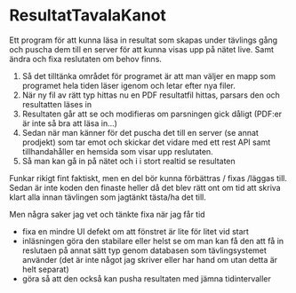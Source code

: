 # ResultatTavalaKanot
Ett program för att kunna läsa in resultat som skapas under tävlings gång och puscha dem till en server för att kunna visas upp på nätet live. Samt ändra och fixa reslutaten om behov finns.

1. Så det tilltänka området för programet är att man väljer en mapp som programet hela tiden läser igenom och letar efter nya filer. 
2. När ny fil av rätt typ hittas nu en PDF resultatfil hittas, parsars den och resultatten läses in
3. Resultaten går att se och modifieras om parsningen gick dåligt (PDF:er är inte så bra att läsa in...)
4. Sedan när man känner för det puscha det till en server (se annat prodjekt) som tar emot och skickar det vidare med ett rest API samt tillhandahåller en hemsida som visar upp reslutaten.
5. Så man kan gå in på nätet och i i stort realtid se resultaten


Funkar rikigt fint faktiskt, men en del bör kunna förbättras / fixas /läggas till. Sedan är inte koden den finaste heller då det blev rätt ont om tid att skriva klart alla innan tävlingen som jagtänkt tästa/ha det till.

Men några saker jag vet och tänkte fixa när jag får tid
- fixa en mindre UI defekt om att fönstret är lite för litet vid start
- inläsningen göra den stabilare eller helst se om man kan få den att få in reslutaen på annat sätt typ genom databasen som tävlingsystemet använder (det är inte något jag skriver eller har hand om utan detta är helt separat)
- göra så att den också kan pusha resultaten med jämna tidintervaller
